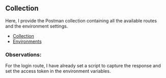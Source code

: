 ## Collection

Here, I provide the Postman collection containing all the available routes and the environment settings.

- [Collection](./Next-Api-Collection.postman_collection.json)
- [Environments](./Next-Site-Envs.postman_environment.json)

### Observations:

For the login route, I have already set a script to capture the response and set the access token in the environment variables.
